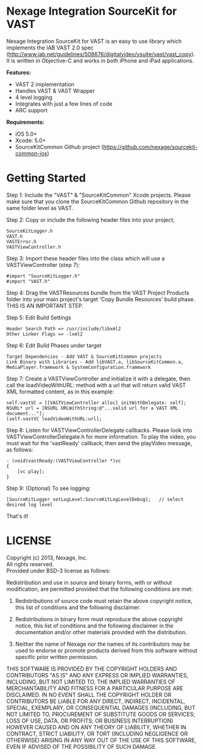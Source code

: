 Nexage Integration SourceKit for VAST
=====================================

Nexage Integration SourceKit for VAST is an easy to use library which implements the IAB VAST 2.0 spec (http://www.iab.net/guidelines/508676/digitalvideo/vsuite/vast/vast_copy). It is 
written in Objective-C and works in both iPhone and iPad applications.

**Features:**

- VAST 2 implementation
- Handles VAST & VAST Wrapper
- 4 level logging
- Integrates with just a few lines of code
- ARC support

**Requirements:**

- iOS 5.0+
- Xcode: 5.0+
- SourceKitCommon Github project (https://github.com/nexage/sourcekit-common-ios)

Getting Started
===============

Step 1: Include the "VAST" & "SourceKitCommon" Xcode projects.  Please make sure that you clone the SourceKitCommon Github repository in the same folder level as VAST.

Step 2: Copy or include the following header files into your project;

	SourceKitLogger.h
	VAST.h
	VASTError.h
	VASTViewController.h
	
Step 3: Import these header files into the class which will use a VASTViewController (step 7):

	#import "SourceKitLogger.h"
	#import "VAST.h"

Step 4: Drag the VASTResources bundle from the VAST Project Products folder into your main project's target 'Copy Bundle Resources' build phase. THIS IS AN IMPORTANT STEP.

Step 5: Edit Build Settings

	Header Search Path => /usr/include/libxml2
	Other Linker Flags => -lxml2

Step 6: Edit Build Phases under target

	Target Dependencies - Add VAST & SourceKitCommon projects
	Link Binary with Libraries - Add libVAST.a, libSourceKitCommon.a, MediaPlayer.framework & SystemConfiguration.framework
	
Step 7: Create a VASTViewController and initialize it with a delegate, then call the loadVideoWithURL: method with a url that will return valid VAST XML formatted content, as in this example:

    self.vastVC = [[VASTViewController alloc] initWithDelegate: self];
   	NSURL* url = [NSURL URLWithString:@"...valid url for a VAST XML document..."];
    [self.vastVC loadVideoWithURL:url];
    
Step 8: Listen for VASTViewControllerDelegate callbacks. Please look into VASTViewControllerDelegate.h for more information.  To play the video, you must wait for the 'vastReady' callback, then send the playVideo message, as follows:

	- (void)vastReady:(VASTViewController *)vc
	{
    	[vc play];
	}

Step 9: (Optional) To see logging:
	
	[SourceKitLogger setLogLevel:SourceKitLogLevelDebug];   // select desired log level

That's it! 


LICENSE
=======

Copyright (c) 2013, Nexage, Inc.<br/> 
All rights reserved.<br/>
Provided under BSD-3 license as follows:<br/>

Redistribution and use in source and binary forms, with or without
modification, are permitted provided that the following conditions are
met:

1.  Redistributions of source code must retain the above copyright notice,
    this list of conditions and the following disclaimer.

2.  Redistributions in binary form must reproduce the above copyright
    notice, this list of conditions and the following disclaimer in the
    documentation and/or other materials provided with the distribution.

3.  Neither the name of Nexage nor the names of its
    contributors may be used to endorse or promote products derived from
    this software without specific prior written permission.
 
THIS SOFTWARE IS PROVIDED BY THE COPYRIGHT HOLDERS AND CONTRIBUTORS "AS
IS" AND ANY EXPRESS OR IMPLIED WARRANTIES, INCLUDING, BUT NOT LIMITED
TO, THE IMPLIED WARRANTIES OF MERCHANTABILITY AND FITNESS FOR A
PARTICULAR PURPOSE ARE DISCLAIMED. IN NO EVENT SHALL THE COPYRIGHT
HOLDER OR CONTRIBUTORS BE LIABLE FOR ANY DIRECT, INDIRECT, INCIDENTAL,
SPECIAL, EXEMPLARY, OR CONSEQUENTIAL DAMAGES (INCLUDING, BUT NOT LIMITED
TO, PROCUREMENT OF SUBSTITUTE GOODS OR SERVICES; LOSS OF USE, DATA, OR
PROFITS; OR BUSINESS INTERRUPTION) HOWEVER CAUSED AND ON ANY THEORY OF
LIABILITY, WHETHER IN CONTRACT, STRICT LIABILITY, OR TORT (INCLUDING
NEGLIGENCE OR OTHERWISE) ARISING IN ANY WAY OUT OF THE USE OF THIS
SOFTWARE, EVEN IF ADVISED OF THE POSSIBILITY OF SUCH DAMAGE.
